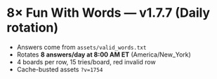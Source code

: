# 8× Fun With Words — v1.7.7 (Daily rotation)

- Answers come from `assets/valid_words.txt`
- Rotates **8 answers/day at 8:00 AM ET** (America/New_York)
- 4 boards per row, 15 tries/board, red invalid row
- Cache-busted assets `?v=1754`
